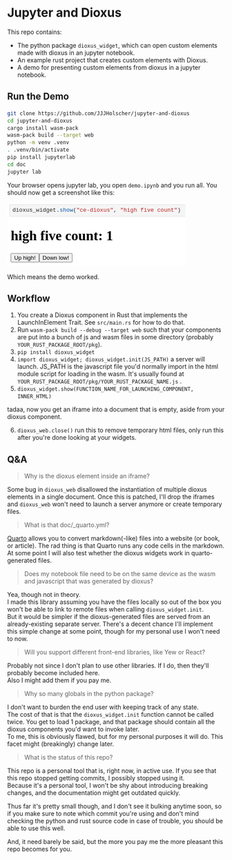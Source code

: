 # Jupyter and Dioxus

This repo contains:

- The python package `dioxus_widget`, which can open custom elements made with dioxus in an jupyter notebook.
- An example rust project that creates custom elements with Dioxus.
- A demo for presenting custom elements from dioxus in a jupyter notebook.

## Run the Demo

```sh
git clone https://github.com/JJJHolscher/jupyter-and-dioxus
cd jupyter-and-dioxus
cargo install wasm-pack
wasm-pack build --target web
python -m venv .venv
. .venv/bin/activate
pip install jupyterlab
cd doc
jupyter lab
```

Your browser opens jupyter lab, you open `demo.ipynb` and you run all.
You should now get a screenshot like this:

![screenshot of the widget showing in the output of a code cell](fig/widget-screenshot.png)

Which means the demo worked.

## Workflow

1. You create a Dioxus component in Rust that implements the LaunchInElement Trait. See `src/main.rs` for how to do that.
2. Run `wasm-pack build --debug --target web` such that your components are put into a bunch of js and wasm files in some directory (probably `YOUR_RUST_PACKAGE_ROOT/pkg`).
3. `pip install dioxus_widget` 
4. `import dioxus_widget; dioxus_widget.init(JS_PATH)` a server will launch. JS_PATH is the javascript file you'd normally import in the html module script for loading in the wasm. It's usually found at `YOUR_RUST_PACKAGE_ROOT/pkg/YOUR_RUST_PACKAGE_NAME.js` .
5. `dioxus_widget.show(FUNCTION_NAME_FOR_LAUNCHING_COMPONENT, INNER_HTML)`

tadaa, now you get an iframe into a document that is empty, aside from your dioxus component.

6. `dioxus_web.close()` run this to remove temporary html files, only run this after you're done looking at your widgets.


## Q&A

> Why is the dioxus element inside an iframe?

Some bug in `dioxus_web` disallowed the instantiation of multiple dioxus elements in a single document. Once this is patched, I'll drop the iframes and `dioxus_web` won't need to launch a server anymore or create temporary files.

> What is that doc/_quarto.yml?

[Quarto](quarto.org) allows you to convert markdown(-like) files into a website (or book, or article). The rad thing is that Quarto runs any code cells in the markdown.
At some point I will also test whether the dioxus widgets work in quarto-generated files.

> Does my notebook file need to be on the same device as the wasm and javascript that was generated by dioxus?

Yea, though not in theory.  
I made this library assuming you have the files locally so out of the box you won't be able to link to remote files when calling `dioxus_widget.init`.  
But it would be simpler if the dioxus-generated files are served from an already-existing separate server.
There's a decent chance I'll implement this simple change at some point, though for my personal use I won't need to now.

> Will you support different front-end libraries, like Yew or React?

Probably not since I don't plan to use other libraries. If I do, then they'll probably become included here.  
Also I might add them if you pay me.

> Why so many globals in the python package?

I don't want to burden the end user with keeping track of any state.  
The cost of that is that the `dioxus_widget.init` function cannot be called twice. You get to load 1 package, and that package should contain all the dioxus components you'd want to invoke later.  
To me, this is obviously flawed, but for my personal purposes it will do. This facet might (breakingly) change later.

> What is the status of this repo?

This repo is a personal tool that is, right now, in active use. If you see that this repo stopped getting commits, I possibly stopped using it.  
Because it's a personal tool, I won't be shy about introducing breaking changes, and the documentation might get outdated quickly.

Thus far it's pretty small though, and I don't see it bulking anytime soon, so if you make sure to note which commit you're using and don't mind checking the python and rust source code in case of trouble, you should be able to use this well.

And, it need barely be said, but the more you pay me the more pleasant this repo becomes for you.
